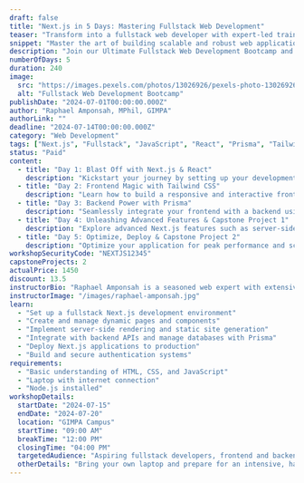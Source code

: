 ```yaml
---
draft: false
title: "Next.js in 5 Days: Mastering Fullstack Web Development"
teaser: "Transform into a fullstack web developer with expert-led training on Next.js, React, Prisma, and Tailwind CSS."
snippet: "Master the art of building scalable and robust web applications from scratch in just 5 days."
description: "Join our Ultimate Fullstack Web Development Bootcamp and elevate your coding skills to the next level. This intensive workshop delves deep into the fullstack development process using Next.js, React, Prisma, and Tailwind CSS. From environment setup to deployment, gain hands-on experience and a comprehensive understanding of modern web application development. With two capstone projects, you'll apply your learning to real-world scenarios, ensuring you're ready to tackle any challenge. Enjoy daily breakfast and lunch while you learn!"
numberOfDays: 5
duration: 240
image: 
  src: "https://images.pexels.com/photos/13026926/pexels-photo-13026926.jpeg?auto=compress&cs=tinysrgb&w=1260&h=750&dpr=1"
  alt: "Fullstack Web Development Bootcamp"
publishDate: "2024-07-01T00:00:00.000Z"
author: "Raphael Amponsah, MPhil, GIMPA"
authorLink: ""
deadline: "2024-07-14T00:00:00.000Z"
category: "Web Development"
tags: ["Next.js", "Fullstack", "JavaScript", "React", "Prisma", "Tailwind CSS"]
status: "Paid"
content: 
  - title: "Day 1: Blast Off with Next.js & React"
    description: "Kickstart your journey by setting up your development environment and creating your first Next.js application. Gain a solid understanding of the fundamentals of React and Next.js."
  - title: "Day 2: Frontend Magic with Tailwind CSS"
    description: "Learn how to build a responsive and interactive frontend using Next.js and Tailwind CSS. Dive into component-based architecture and efficient state management."
  - title: "Day 3: Backend Power with Prisma"
    description: "Seamlessly integrate your frontend with a backend using Next.js API routes and Prisma for robust database management. Implement secure authentication mechanisms."
  - title: "Day 4: Unleashing Advanced Features & Capstone Project 1"
    description: "Explore advanced Next.js features such as server-side rendering (SSR) and static site generation (SSG). Begin working on your first capstone project to apply your newly acquired skills."
  - title: "Day 5: Optimize, Deploy & Capstone Project 2"
    description: "Optimize your application for peak performance and scalability. Deploy your Next.js application to production and complete your second capstone project. Receive personalized feedback and guidance."
workshopSecurityCode: "NEXTJS12345"
capstoneProjects: 2
actualPrice: 1450
discount: 13.5
instructorBio: "Raphael Amponsah is a seasoned web expert with extensive experience in fullstack development. Specializing in React and Next.js, Raphael is passionate about teaching and helping others excel in web development."
instructorImage: "/images/raphael-amponsah.jpg"
learn:
  - "Set up a fullstack Next.js development environment"
  - "Create and manage dynamic pages and components"
  - "Implement server-side rendering and static site generation"
  - "Integrate with backend APIs and manage databases with Prisma"
  - "Deploy Next.js applications to production"
  - "Build and secure authentication systems"
requirements:
  - "Basic understanding of HTML, CSS, and JavaScript"
  - "Laptop with internet connection"
  - "Node.js installed"
workshopDetails: 
  startDate: "2024-07-15"
  endDate: "2024-07-20"
  location: "GIMPA Campus"
  startTime: "09:00 AM"
  breakTime: "12:00 PM"
  closingTime: "04:00 PM"
  targetedAudience: "Aspiring fullstack developers, frontend and backend developers looking to upskill"
  otherDetails: "Bring your own laptop and prepare for an intensive, hands-on learning experience. Breakfast, lunch, and refreshments will be provided."
---
```

